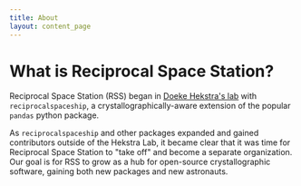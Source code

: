 ```yaml
---
title: About
layout: content_page
---
```


# What is Reciprocal Space Station?
Reciprocal Space Station (RSS) began in [Doeke Hekstra's lab](https://hekstralab.fas.harvard.edu/) with  `reciprocalspaceship`, a crystallographically-aware extension of the popular `pandas` python package.

As `reciprocalspaceship` and other packages expanded and gained contributors outside of the Hekstra Lab, it became clear that it was time for Reciprocal Space Station to "take off" and become a separate organization. Our goal is for RSS to grow as a hub for open-source crystallographic software, gaining both new packages and new astronauts.
